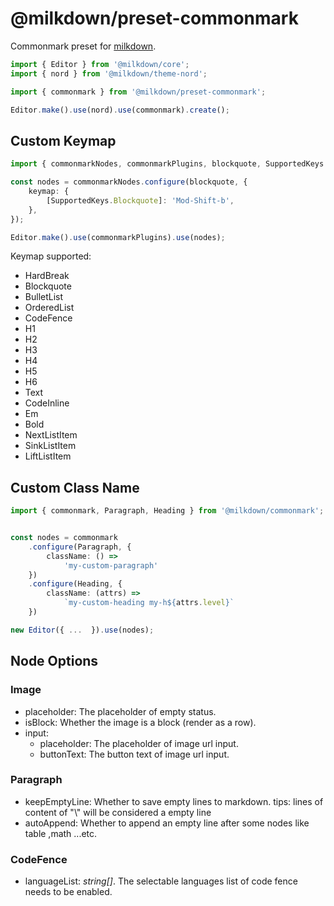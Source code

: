 # @milkdown/preset-commonmark

Commonmark preset for [milkdown](https://milkdown.dev/).

```typescript
import { Editor } from '@milkdown/core';
import { nord } from '@milkdown/theme-nord';

import { commonmark } from '@milkdown/preset-commonmark';

Editor.make().use(nord).use(commonmark).create();
```

## Custom Keymap

```typescript
import { commonmarkNodes, commonmarkPlugins, blockquote, SupportedKeys } from '@milkdown/preset-commonmark';

const nodes = commonmarkNodes.configure(blockquote, {
    keymap: {
        [SupportedKeys.Blockquote]: 'Mod-Shift-b',
    },
});

Editor.make().use(commonmarkPlugins).use(nodes);
```

Keymap supported:

-   HardBreak
-   Blockquote
-   BulletList
-   OrderedList
-   CodeFence
-   H1
-   H2
-   H3
-   H4
-   H5
-   H6
-   Text
-   CodeInline
-   Em
-   Bold
-   NextListItem
-   SinkListItem
-   LiftListItem

## Custom Class Name

```typescript
import { commonmark, Paragraph, Heading } from '@milkdown/commonmark';


const nodes = commonmark
    .configure(Paragraph, {
        className: () =>
            'my-custom-paragraph'
    })
    .configure(Heading, {
        className: (attrs) =>
            `my-custom-heading my-h${attrs.level}`
    })

new Editor({ ...  }).use(nodes);
```

## Node Options

### Image

-   placeholder: The placeholder of empty status.
-   isBlock: Whether the image is a block (render as a row).
-   input:
    -   placeholder: The placeholder of image url input.
    -   buttonText: The button text of image url input.

### Paragraph

-   keepEmptyLine: Whether to save empty lines to markdown. tips: lines of content of "\\" will be considered a empty line
-   autoAppend: Whether to append an empty line after some nodes like table ,math ...etc.

### CodeFence

-   languageList: _string[]_. The selectable languages list of code fence needs to be enabled.
